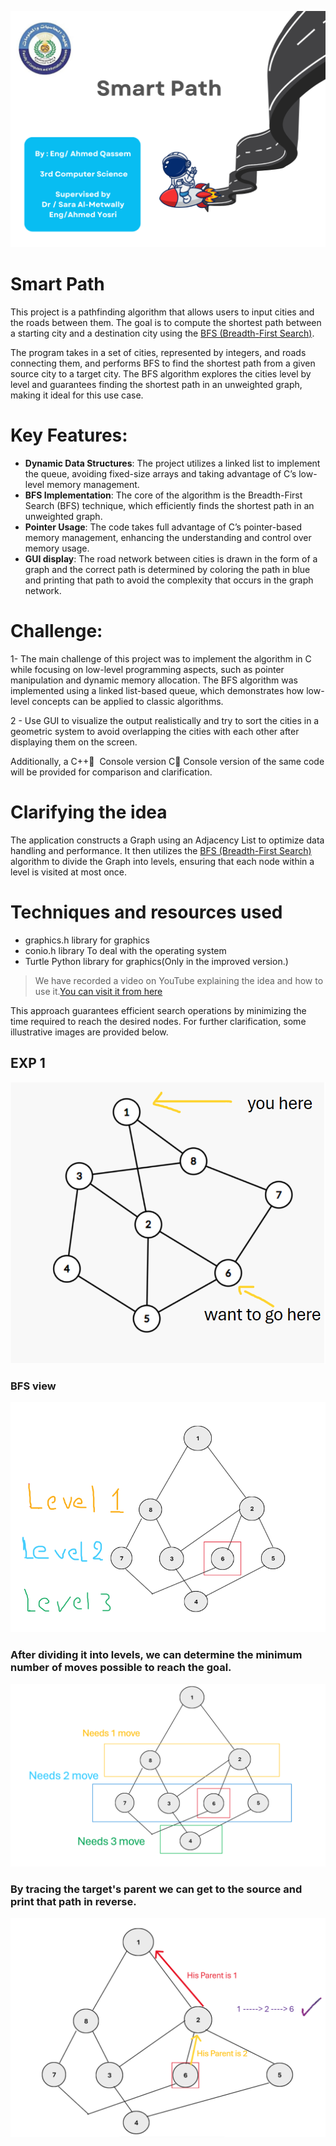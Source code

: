
![](image/intro.png)


# Smart Path 
This project is a pathfinding algorithm that allows users to input cities and the roads between them. The goal is to compute the shortest path between a starting city and a destination city using the [BFS (Breadth-First Search)](https://www.geeksforgeeks.org/breadth-first-search-or-bfs-for-a-graph/).

The program takes in a set of cities, represented by integers, and roads connecting them, and performs BFS to find the shortest path from a given source city to a target city. The BFS algorithm explores the cities level by level and guarantees finding the shortest path in an unweighted graph, making it ideal for this use case.

# Key Features:
- <b>Dynamic Data Structures</b>: The project utilizes a linked list to implement the queue, avoiding fixed-size arrays and taking advantage of C’s low-level memory management.
- <b>BFS Implementation</b>: The core of the algorithm is the Breadth-First Search (BFS) technique, which efficiently finds the shortest path in an unweighted graph.
- <B>Pointer Usage</b>: The code takes full advantage of C’s pointer-based memory management, enhancing the understanding and control over memory usage.
- <B>GUI display</B>: The road network between cities is drawn in the form of a graph and the correct path is determined by coloring the path in blue and printing that path to avoid the complexity that occurs in the graph network.

# Challenge:
1- The main challenge of this project was to implement the algorithm in C while focusing on low-level programming aspects, such as pointer manipulation and dynamic memory allocation. The BFS algorithm was implemented using a linked list-based queue, which demonstrates how low-level concepts can be applied to classic algorithms.

2 - Use GUI to visualize the output realistically and try to sort the cities in a geometric system to avoid overlapping the cities with each other after displaying them on the screen.

Additionally, a C++ ِ Console version C  ِConsole version  of the same code will be provided for comparison and clarification.

# Clarifying the idea
The application constructs a Graph using an Adjacency List to optimize data handling and performance. It then utilizes the [BFS (Breadth-First Search)](https://www.geeksforgeeks.org/breadth-first-search-or-bfs-for-a-graph/) algorithm to divide the Graph into levels, ensuring that each node within a level is visited at most once.

# Techniques and resources used
- graphics.h library for graphics
- conio.h library To deal with the operating system
- Turtle Python library for graphics(Only in the improved version.)

> We have recorded a video on YouTube explaining the idea and how to use it.[You can visit it from here](https://www.youtube.com/watch?v=g3orWMzgXCk&t=36s)

This approach guarantees efficient search operations by minimizing the time required to reach the desired nodes. For further clarification, some illustrative images are provided below.
## EXP 1
![](image/e1,1.png)
 ### BFS view
![](image/e1,2.png)
### After dividing it into levels, we can determine the minimum number of moves possible to reach the goal.
![](image/e1,3.png)
### By tracing the target's parent we can get to the source and print that path in reverse.
![](image/e1,4.png)



